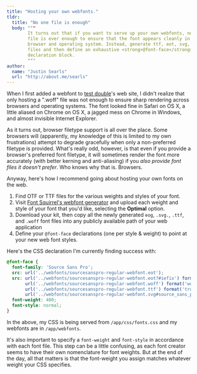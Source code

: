 ```yaml
---
title: "Hosting your own webfonts."
tldr:
  title: "No one file is enough"
  body: """
        It turns out that if you want to serve up your own webfonts, no single
        file is ever enough to ensure that the font appears cleanly in every
        browser and operating system. Instead, generate ttf, eot, svg, and woff
        files and then define an exhaustive <strong>@font-face</strong>
        declaration block.
        """
author:
  name: "Justin Searls"
  url: "http://about.me/searls"
---
```


When I first added a webfont to <a href="http://testdouble.com">test double</a>'s web
site, I didn't realize that only hosting a ".woff" file was not enough
to ensure sharp rendering across browsers and operating systems. The font
looked fine in Safari on OS X, a little aliased on Chrome on OS X, a jagged
mess on Chrome in Windows, and almost invisible Internet Explorer.

As it turns out, browser filetype support is all over the place. Some browsers
will (apparently, my knowledge of this is limited to my own frustrations)
attempt to degrade gracefully when only a non-preferred filetype is provided.
What's really odd, however, is that even if you provide a browser's preferred
font filetype, it will sometimes render the font more accurately (with better
kerning and anti-aliasing) if you *also provide font files it doesn't prefer*.
Who knows why that is. Browsers.

Anyway, here's how I recommend going about hosting your own fonts on the web.

1. Find OTF or TTF files for the various weights and styles of your font.
2. Visit [Font Squirrel's webfont
generator](http://www.fontsquirrel.com/tools/webfont-generator) and upload each
weight and style of your font that you'd like, selecting the **Optimal** option.
3. Download your kit, then copy all the newly generated `eog`, `.svg.`, `.ttf`,
and `.woff` font files into any publicly available path of your web application
4. Define your `@font-face` declarations (one per style & weight) to point at
your new web font styles.

Here's the CSS declaration I'm currently finding success with:

``` css
@font-face {
  font-family: 'Source Sans Pro';
  src: url('../webfonts/sourcesanspro-regular-webfont.eot');
  src: url('../webfonts/sourcesanspro-regular-webfont.eot?#iefix') format('embedded-opentype'),
       url('../webfonts/sourcesanspro-regular-webfont.woff') format('woff'),
       url('../webfonts/sourcesanspro-regular-webfont.ttf') format('truetype'),
       url('../webfonts/sourcesanspro-regular-webfont.svg#source_sans_proregular') format('svg');
  font-weight: 400;
  font-style: normal;
}
```

In the above, my CSS is being served from `/app/css/fonts.css` and my webfonts are in `/app/webfonts`.

It's also important to specify a `font-weight` and `font-style` in accordance
with each font file. This step can be a little confusing, as each font creator
seems to have their own nomenclature for font weights. But at the end of the
day, all that matters is that the font-weight you assign matches whatever weight
your CSS specifies.




